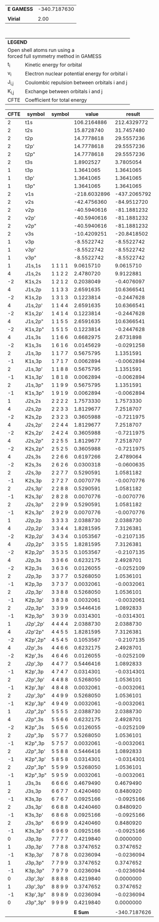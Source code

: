 <div class="grid-wrapper" id="integrals-table-15">

<div id="table1">

|              |              |
| ------------ | ------------ |
| **E GAMESS** | -340.7187630 |
|              |              |
| **Virial**   | 2.00         |

<table style="margin-top: 3rem">
<tr>
  <td colspan="2">
    <b>LEGEND</b>
  </td>
</tr>
<tr>
  <td colspan="2">
    Open shell atoms run using a <br>forced full symmetry method in GAMESS
  </td>
</tr>
<tr>
  <td>t<sub>i</sub></td> <td> Kinetic energy for orbital</td>
</tr>
<tr>
  <td>v<sub>i</sub></td> <td>Electron nuclear potential energy for orbital i</td>
</tr>
<tr>
  <td>J<sub>i,j</sub></td>	<td>Coulombic repulsion between orbitals i and j</td>
</tr>
<tr>
  <td>K<sub>i,j</sub></td>  <td>Exchange between orbitals i and j</td>
</tr>
<tr>
  <td>CFTE</td> <td>Coefficient for total energy</td>
</tr>
</table>

</div>

<div id="table2">

| CFTE | symbol   | symbol  | value        | result       |
| ---- | -------- | ------- | ------------ | ------------ |
| 2    | t1s      |         | 106.2164886  | 212.4329772  |
| 2    | t2s      |         | 15.8728740   | 31.7457480   |
| 2    | t2p      |         | 14.7778618   | 29.5557236   |
| 2    | t2p'     |         | 14.7778618   | 29.5557236   |
| 2    | t2p"     |         | 14.7778618   | 29.5557236   |
| 2    | t3s      |         | 1.8902527    | 3.7805054    |
| 1    | t3p      |         | 1.3641065    | 1.3641065    |
| 1    | t3p'     |         | 1.3641065    | 1.3641065    |
| 1    | t3p"     |         | 1.3641065    | 1.3641065    |
| 2    | v1s      |         | -218.6032896 | -437.2065792 |
| 2    | v2s      |         | -42.4756360  | -84.9512720  |
| 2    | v2p      |         | -40.5940616  | -81.1881232  |
| 2    | v2p'     |         | -40.5940616  | -81.1881232  |
| 2    | v2p"     |         | -40.5940616  | -81.1881232  |
| 2    | v3s      |         | -10.4209251  | -20.8418502  |
| 1    | v3p      |         | -8.5522742   | -8.5522742   |
| 1    | v3p'     |         | -8.5522742   | -8.5522742   |
| 1    | v3p"     |         | -8.5522742   | -8.5522742   |
| 1    | J1s,1s   | 1 1 1 1 | 9.0615710    | 9.0615710    |
| 4    | J1s,2s   | 1 1 2 2 | 2.4780720    | 9.9122881    |
| -2   | K1s,2s   | 1 2 1 2 | 0.2038049    | -0.4076097   |
| 4    | J1s,2p   | 1 1 3 3 | 2.6591635    | 10.6366541   |
| -2   | K1s,2p   | 1 3 1 3 | 0.1223814    | -0.2447628   |
| 4    | J1s,2p'  | 1 1 4 4 | 2.6591635    | 10.6366541   |
| -2   | K1s,2p'  | 1 4 1 4 | 0.1223814    | -0.2447628   |
| 4    | J1s,2p"  | 1 1 5 5 | 2.6591635    | 10.6366541   |
| -2   | K1s,2p"  | 1 5 1 5 | 0.1223814    | -0.2447628   |
| 4    | J1s,3s   | 1 1 6 6 | 0.6682975    | 2.6731898    |
| -2   | K1s,3s   | 1 6 1 6 | 0.0145629    | -0.0291258   |
| 2    | J1s,3p   | 1 1 7 7 | 0.5675795    | 1.1351591    |
| -1   | K1s,3p   | 1 7 1 7 | 0.0062894    | -0.0062894   |
| 2    | J1s,3p'  | 1 1 8 8 | 0.5675795    | 1.1351591    |
| -1   | K1s,3p'  | 1 8 1 8 | 0.0062894    | -0.0062894   |
| 2    | J1s,3p"  | 1 1 9 9 | 0.5675795    | 1.1351591    |
| -1   | K1s,3p"  | 1 9 1 9 | 0.0062894    | -0.0062894   |
| 1    | J2s,2s   | 2 2 2 2 | 1.7573330    | 1.7573330    |
| 4    | J2s,2p   | 2 2 3 3 | 1.8129677    | 7.2518707    |
| -2   | K2s,2p   | 2 3 2 3 | 0.3605988    | -0.7211975   |
| 4    | J2s,2p'  | 2 2 4 4 | 1.8129677    | 7.2518707    |
| -2   | K2s,2p'  | 2 4 2 4 | 0.3605988    | -0.7211975   |
| 4    | J2s,2p"  | 2 2 5 5 | 1.8129677    | 7.2518707    |
| -2   | K2s,2p"  | 2 5 2 5 | 0.3605988    | -0.7211975   |
| 4    | J2s,3s   | 2 2 6 6 | 0.6197266    | 2.4789064    |
| -2   | K2s,3s   | 2 6 2 6 | 0.0300318    | -0.0600635   |
| 2    | J2s,3p   | 2 2 7 7 | 0.5290591    | 1.0581182    |
| -1   | K2s,3p   | 2 7 2 7 | 0.0070776    | -0.0070776   |
| 2    | J2s,3p'  | 2 2 8 8 | 0.5290591    | 1.0581182    |
| -1   | K2s,3p'  | 2 8 2 8 | 0.0070776    | -0.0070776   |
| 2    | J2s,3p"  | 2 2 9 9 | 0.5290591    | 1.0581182    |
| -1   | K2s,3p"  | 2 9 2 9 | 0.0070776    | -0.0070776   |
| 1    | J2p,2p   | 3 3 3 3 | 2.0388730    | 2.0388730    |
| 4    | J2p,2p'  | 3 3 4 4 | 1.8281595    | 7.3126381    |
| -2   | K2p,2p'  | 3 4 3 4 | 0.1053567    | -0.2107135   |
| 4    | J2p,2p"  | 3 3 5 5 | 1.8281595    | 7.3126381    |
| -2   | K2p,2p"  | 3 5 3 5 | 0.1053567    | -0.2107135   |
| 4    | J2p,3s   | 3 3 6 6 | 0.6232175    | 2.4928701    |
| -2   | K2p,3s   | 3 6 3 6 | 0.0126055    | -0.0252109   |
| 2    | J2p,3p   | 3 3 7 7 | 0.5268050    | 1.0536101    |
| -1   | K2p,3p   | 3 7 3 7 | 0.0032061    | -0.0032061   |
| 2    | J2p,3p'  | 3 3 8 8 | 0.5268050    | 1.0536101    |
| -1   | K2p,3p'  | 3 8 3 8 | 0.0032061    | -0.0032061   |
| 2    | J2p,3p"  | 3 3 9 9 | 0.5446416    | 1.0892833    |
| -1   | K2p,3p"  | 3 9 3 9 | 0.0314301    | -0.0314301   |
| 1    | J2p',2p' | 4 4 4 4 | 2.0388730    | 2.0388730    |
| 4    | J2p'2p"  | 4 4 5 5 | 1.8281595    | 7.3126381    |
| -2   | K2p',2p" | 4 5 4 5 | 0.1053567    | -0.2107135   |
| 4    | J2p',3s  | 4 4 6 6 | 0.6232175    | 2.4928701    |
| -2   | K2p',3s  | 4 6 4 6 | 0.0126055    | -0.0252109   |
| 2    | J2p',3p  | 4 4 7 7 | 0.5446416    | 1.0892833    |
| -1   | K2p',3p  | 4 7 4 7 | 0.0314301    | -0.0314301   |
| 2    | J2p',3p' | 4 4 8 8 | 0.5268050    | 1.0536101    |
| -1   | K2p',3p' | 4 8 4 8 | 0.0032061    | -0.0032061   |
| 2    | J2p',3p" | 4 4 9 9 | 0.5268050    | 1.0536101    |
| -1   | K2p',3p" | 4 9 4 9 | 0.0032061    | -0.0032061   |
| 1    | J2p",2p" | 5 5 5 5 | 2.0388730    | 2.0388730    |
| 4    | J2p",3s  | 5 5 6 6 | 0.6232175    | 2.4928701    |
| -2   | K2p",3s  | 5 6 5 6 | 0.0126055    | -0.0252109   |
| 2    | J2p",3p  | 5 5 7 7 | 0.5268050    | 1.0536101    |
| -1   | K2p",3p  | 5 7 5 7 | 0.0032061    | -0.0032061   |
| 2    | J2p",3p' | 5 5 8 8 | 0.5446416    | 1.0892833    |
| -1   | K2p",3p' | 5 8 5 8 | 0.0314301    | -0.0314301   |
| 2    | J2p",3p" | 5 5 9 9 | 0.5268050    | 1.0536101    |
| -1   | K2p",3p" | 5 9 5 9 | 0.0032061    | -0.0032061   |
| 1    | J3s,3s   | 6 6 6 6 | 0.4679490    | 0.4679490    |
| 2    | J3s,3p   | 6 6 7 7 | 0.4240460    | 0.8480920    |
| -1   | K3s,3p   | 6 7 6 7 | 0.0925166    | -0.0925166   |
| 2    | J3s,3p'  | 6 6 8 8 | 0.4240460    | 0.8480920    |
| -1   | K3s,3p'  | 6 8 6 8 | 0.0925166    | -0.0925166   |
| 2    | J3s,3p"  | 6 6 9 9 | 0.4240460    | 0.8480920    |
| -1   | K3s,3p"  | 6 9 6 9 | 0.0925166    | -0.0925166   |
| 0    | J3p,3p   | 7 7 7 7 | 0.4219840    | 0.0000000    |
| 1    | J3p,3p'  | 7 7 8 8 | 0.3747652    | 0.3747652    |
| -1   | K3p,3p'  | 7 8 7 8 | 0.0236094    | -0.0236094   |
| 1    | J3p,3p"  | 7 7 9 9 | 0.3747652    | 0.3747652    |
| -1   | K3p,3p"  | 7 9 7 9 | 0.0236094    | -0.0236094   |
| 0    | J3p',3p' | 8 8 8 8 | 0.4219840    | 0.0000000    |
| 1    | J3p',3p" | 8 8 9 9 | 0.3747652    | 0.3747652    |
| -1   | K3p',3p" | 8 9 8 9 | 0.0236094    | -0.0236094   |
| 0    | J3p",3p" | 9 9 9 9 | 0.4219840    | 0.0000000    |
|      |          |         |              |              |
|      |          |         | **E Sum**    | -340.7187626 |

</div>

</div>

